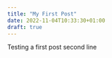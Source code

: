 ```yaml
---
title: "My First Post"
date: 2022-11-04T10:33:30+01:00
draft: true
---
```


Testing a first post
second line

